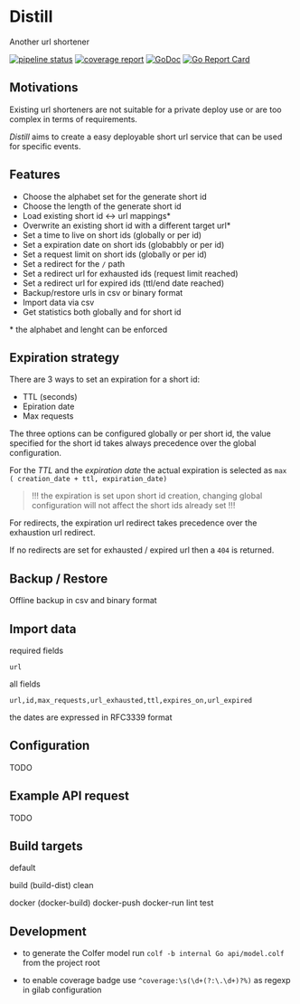# Distill

Another url shortener

[![pipeline status](https://github.com/noandrea/distill/badges/develop/pipeline.svg)](https://github.com/noandrea/distill/commits/develop) [![coverage report](https://github.com/noandrea/distill/badges/develop/coverage.svg)](https://github.com/noandrea/distill/commits/develop) [![GoDoc](https://godoc.org/github.com/noandrea/distill?status.svg)](https://godoc.org/github.com/noandrea/distill) [![Go Report Card](https://goreportcard.com/badge/github.com/noandrea/distill)](https://goreportcard.com/report/github.com/noandrea/distill)

## Motivations

Existing url shorteners are not suitable for a private deploy use or are too complex in terms of requirements.

_Distill_ aims to create a easy deployable short url service
that can be used for specific events.

## Features

- Choose the alphabet set for the generate short id
- Choose the length of the generate short id
- Load existing short id <-> url mappings\*
- Overwrite an existing short id with a different target url\*
- Set a time to live on short ids (globally or per id)
- Set a expiration date on short ids (globabbly or per id)
- Set a request limit on short ids (globally or per id)
- Set a redirect for the `/` path
- Set a redirect url for exhausted ids (request limit reached)
- Set a redirect url for expired ids (ttl/end date reached)
- Backup/restore urls in csv or binary format
- Import data via csv
- Get statistics both globally and for short id

\* the alphabet and lenght can be enforced

## Expiration strategy

There are 3 ways to set an expiration for a short id:

- TTL (seconds)
- Epiration date
- Max requests

The three options can be configured globally or per short id,
the value specified for the short id takes always precedence over the
global configuration.

For the _TTL_ and the _expiration date_ the actual expiration is selected as
`max ( creation_date + ttl, expiration_date)`

> !!! the expiration is set upon short id creation, changing global configuration
> will not affect the short ids already set !!!

For redirects, the expiration url redirect takes precedence over the exhaustion url redirect.

If no redirects are set for exhausted / expired url then a `404` is returned.

## Backup / Restore

Offline backup in csv and binary format

## Import data

required fields

```
url
```

all fields

```
url,id,max_requests,url_exhausted,ttl,expires_on,url_expired
```

the dates are expressed in RFC3339 format

## Configuration

TODO

## Example API request

TODO

## Build targets

default

build (build-dist)
clean

docker (docker-build)
docker-push
docker-run
lint
test

## Development

- to generate the Colfer model run
  `colf -b internal Go api/model.colf` from the project root

- to enable coverage badge use `^coverage:\s(\d+(?:\.\d+)?%)` as regexp in gilab configuration
